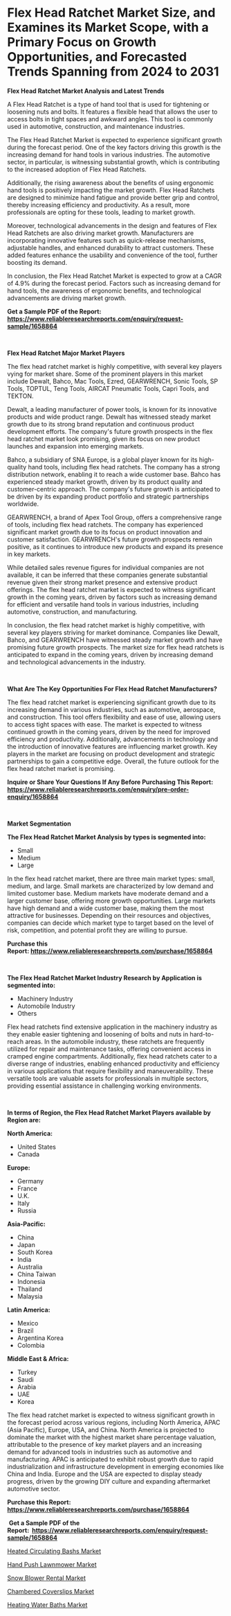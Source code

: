 <p><h1>Flex Head Ratchet Market Size, and Examines its Market Scope, with a Primary Focus on Growth Opportunities, and Forecasted Trends Spanning from 2024 to 2031</h1></p><p><strong>Flex Head Ratchet Market Analysis and Latest Trends</strong></p>
<p><p>A Flex Head Ratchet is a type of hand tool that is used for tightening or loosening nuts and bolts. It features a flexible head that allows the user to access bolts in tight spaces and awkward angles. This tool is commonly used in automotive, construction, and maintenance industries.</p><p>The Flex Head Ratchet Market is expected to experience significant growth during the forecast period. One of the key factors driving this growth is the increasing demand for hand tools in various industries. The automotive sector, in particular, is witnessing substantial growth, which is contributing to the increased adoption of Flex Head Ratchets.</p><p>Additionally, the rising awareness about the benefits of using ergonomic hand tools is positively impacting the market growth. Flex Head Ratchets are designed to minimize hand fatigue and provide better grip and control, thereby increasing efficiency and productivity. As a result, more professionals are opting for these tools, leading to market growth.</p><p>Moreover, technological advancements in the design and features of Flex Head Ratchets are also driving market growth. Manufacturers are incorporating innovative features such as quick-release mechanisms, adjustable handles, and enhanced durability to attract customers. These added features enhance the usability and convenience of the tool, further boosting its demand.</p><p>In conclusion, the Flex Head Ratchet Market is expected to grow at a CAGR of 4.9% during the forecast period. Factors such as increasing demand for hand tools, the awareness of ergonomic benefits, and technological advancements are driving market growth.</p></p>
<p><strong>Get a Sample PDF of the Report:&nbsp; <a href="https://www.reliableresearchreports.com/enquiry/request-sample/1658864">https://www.reliableresearchreports.com/enquiry/request-sample/1658864</a></strong></p>
<p>&nbsp;</p>
<p><strong>Flex Head Ratchet Major Market Players</strong></p>
<p><p>The flex head ratchet market is highly competitive, with several key players vying for market share. Some of the prominent players in this market include Dewalt, Bahco, Mac Tools, Ezred, GEARWRENCH, Sonic Tools, SP Tools, TOPTUL, Teng Tools, AIRCAT Pneumatic Tools, Capri Tools, and TEKTON. </p><p>Dewalt, a leading manufacturer of power tools, is known for its innovative products and wide product range. Dewalt has witnessed steady market growth due to its strong brand reputation and continuous product development efforts. The company's future growth prospects in the flex head ratchet market look promising, given its focus on new product launches and expansion into emerging markets.</p><p>Bahco, a subsidiary of SNA Europe, is a global player known for its high-quality hand tools, including flex head ratchets. The company has a strong distribution network, enabling it to reach a wide customer base. Bahco has experienced steady market growth, driven by its product quality and customer-centric approach. The company's future growth is anticipated to be driven by its expanding product portfolio and strategic partnerships worldwide.</p><p>GEARWRENCH, a brand of Apex Tool Group, offers a comprehensive range of tools, including flex head ratchets. The company has experienced significant market growth due to its focus on product innovation and customer satisfaction. GEARWRENCH's future growth prospects remain positive, as it continues to introduce new products and expand its presence in key markets.</p><p>While detailed sales revenue figures for individual companies are not available, it can be inferred that these companies generate substantial revenue given their strong market presence and extensive product offerings. The flex head ratchet market is expected to witness significant growth in the coming years, driven by factors such as increasing demand for efficient and versatile hand tools in various industries, including automotive, construction, and manufacturing.</p><p>In conclusion, the flex head ratchet market is highly competitive, with several key players striving for market dominance. Companies like Dewalt, Bahco, and GEARWRENCH have witnessed steady market growth and have promising future growth prospects. The market size for flex head ratchets is anticipated to expand in the coming years, driven by increasing demand and technological advancements in the industry.</p></p>
<p>&nbsp;</p>
<p><strong>What Are The Key Opportunities For Flex Head Ratchet Manufacturers?</strong></p>
<p><p>The flex head ratchet market is experiencing significant growth due to its increasing demand in various industries, such as automotive, aerospace, and construction. This tool offers flexibility and ease of use, allowing users to access tight spaces with ease. The market is expected to witness continued growth in the coming years, driven by the need for improved efficiency and productivity. Additionally, advancements in technology and the introduction of innovative features are influencing market growth. Key players in the market are focusing on product development and strategic partnerships to gain a competitive edge. Overall, the future outlook for the flex head ratchet market is promising.</p></p>
<p><strong>Inquire or Share Your Questions If Any Before Purchasing This Report: <a href="https://www.reliableresearchreports.com/enquiry/pre-order-enquiry/1658864">https://www.reliableresearchreports.com/enquiry/pre-order-enquiry/1658864</a></strong></p>
<p>&nbsp;</p>
<p><strong>Market Segmentation</strong></p>
<p><strong>The Flex Head Ratchet Market Analysis by types is segmented into:</strong></p>
<p><ul><li>Small</li><li>Medium</li><li>Large</li></ul></p>
<p><p>In the flex head ratchet market, there are three main market types: small, medium, and large. Small markets are characterized by low demand and limited customer base. Medium markets have moderate demand and a larger customer base, offering more growth opportunities. Large markets have high demand and a wide customer base, making them the most attractive for businesses. Depending on their resources and objectives, companies can decide which market type to target based on the level of risk, competition, and potential profit they are willing to pursue.</p></p>
<p><strong>Purchase this Report:&nbsp;<a href="https://www.reliableresearchreports.com/purchase/1658864">https://www.reliableresearchreports.com/purchase/1658864</a></strong></p>
<p>&nbsp;</p>
<p><strong>The Flex Head Ratchet Market Industry Research by Application is segmented into:</strong></p>
<p><ul><li>Machinery Industry</li><li>Automobile Industry</li><li>Others</li></ul></p>
<p><p>Flex head ratchets find extensive application in the machinery industry as they enable easier tightening and loosening of bolts and nuts in hard-to-reach areas. In the automobile industry, these ratchets are frequently utilized for repair and maintenance tasks, offering convenient access in cramped engine compartments. Additionally, flex head ratchets cater to a diverse range of industries, enabling enhanced productivity and efficiency in various applications that require flexibility and maneuverability. These versatile tools are valuable assets for professionals in multiple sectors, providing essential assistance in challenging working environments.</p></p>
<p>&nbsp;</p>
<p><strong>In terms of Region, the Flex Head Ratchet Market Players available by Region are:</strong></p>
<p>
    <p> <strong> North America: </strong>
        <ul>
            <li>United States</li>
            <li>Canada</li>
        </ul>
        </p> 
    <p> <strong> Europe: </strong>
        <ul>
            <li>Germany</li>
            <li>France</li>
            <li>U.K.</li>
            <li>Italy</li>
            <li>Russia</li>
        </ul>
        </p> 
    <p> <strong> Asia-Pacific: </strong>
        <ul>
            <li>China</li>
            <li>Japan</li>
            <li>South Korea</li>
            <li>India</li>
            <li>Australia</li>
            <li>China Taiwan</li>
            <li>Indonesia</li>
            <li>Thailand</li>
            <li>Malaysia</li>
        </ul>
        </p> 
    <p> <strong> Latin America: </strong>
        <ul>
            <li>Mexico</li>
            <li>Brazil</li>
            <li>Argentina Korea</li>
            <li>Colombia</li>
        </ul>
        </p> 
    <p> <strong> Middle East & Africa: </strong>
        <ul>
            <li>Turkey</li>
            <li>Saudi</li>
            <li>Arabia</li>
            <li>UAE</li>
            <li>Korea</li>
        </ul>
    </p>
    </p>
<p><p>The flex head ratchet market is expected to witness significant growth in the forecast period across various regions, including North America, APAC (Asia Pacific), Europe, USA, and China. North America is projected to dominate the market with the highest market share percentage valuation, attributable to the presence of key market players and an increasing demand for advanced tools in industries such as automotive and manufacturing. APAC is anticipated to exhibit robust growth due to rapid industrialization and infrastructure development in emerging economies like China and India. Europe and the USA are expected to display steady progress, driven by the growing DIY culture and expanding aftermarket automotive sector.</p></p>
<p><strong>Purchase this Report: <a href="https://www.reliableresearchreports.com/purchase/1658864">https://www.reliableresearchreports.com/purchase/1658864</a></strong></p>
<p>&nbsp;<strong>Get a Sample PDF of the Report:&nbsp;&nbsp;<a href="https://www.reliableresearchreports.com/enquiry/request-sample/1658864">https://www.reliableresearchreports.com/enquiry/request-sample/1658864</a></strong></p>
<p><strong></strong></p>
<p><p><a href="https://medium.com/@kejsioni/heated-circulating-bashs-market-size-and-market-trends-complete-industry-overview-2023-to-2030-d0d161babcd0">Heated Circulating Bashs Market</a></p><p><a href="https://github.com/rahu1505/Market-Research-Report-List-2/blob/main/hand-push-lawnmower-market.md">Hand Push Lawnmower Market</a></p><p><a href="https://github.com/rahu1502/Market-Research-Report-List-2/blob/main/snow-blower-rental-market.md">Snow Blower Rental Market</a></p><p><a href="https://medium.com/@kejsioni/chambered-coverslips-market-research-report-its-history-and-forecast-2023-to-2030-c14193ffb50e">Chambered Coverslips Market</a></p><p><a href="https://medium.com/@kejsioni/heating-water-baths-market-size-market-outlook-and-market-forecast-2023-to-2030-91292ee5a027">Heating Water Baths Market</a></p></p>